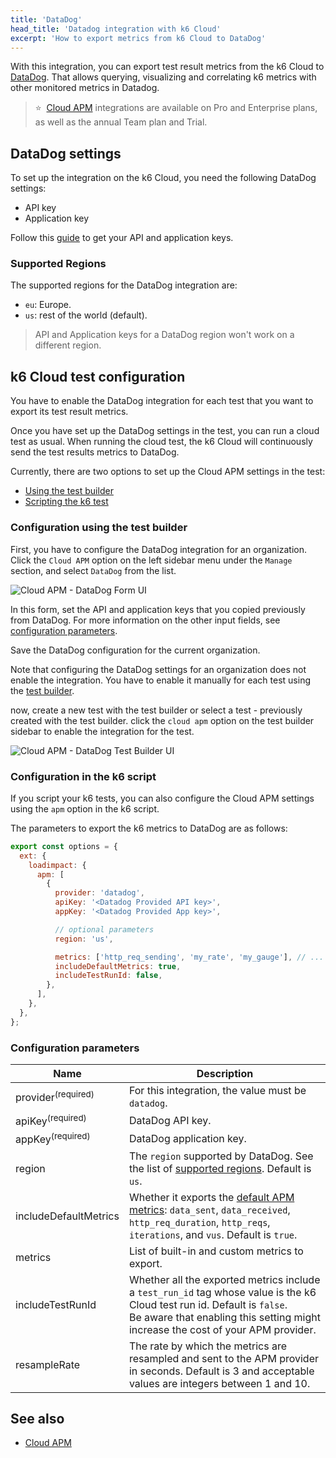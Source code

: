 ```yaml
---
title: 'DataDog'
head_title: 'Datadog integration with k6 Cloud'
excerpt: 'How to export metrics from k6 Cloud to DataDog'
---
```


With this integration, you can export test result metrics from the k6 Cloud to [DataDog](https://www.datadoghq.com/). That allows querying, visualizing and correlating k6 metrics with other monitored metrics in Datadog. 

> ⭐️  &nbsp;[Cloud APM](/cloud/integrations/cloud-apm/) integrations are available on Pro and Enterprise plans, as well as the annual Team plan and Trial.


## DataDog settings

To set up the integration on the k6 Cloud, you need the following DataDog settings:

- API key
- Application key

Follow this [guide](https://docs.datadoghq.com/account_management/api-app-keys/) to get your API and application keys.  

### Supported Regions

The supported regions for the DataDog integration are:

- `eu`: Europe.
- `us`: rest of the world (default).

> API and Application keys for a DataDog region won't work on a different region.

## k6 Cloud test configuration

You have to enable the DataDog integration for each test that you want to export its test result metrics.

Once you have set up the DataDog settings in the test, you can run a cloud test as usual. When running the cloud test, the k6 Cloud will continuously send the test results metrics to DataDog.

Currently, there are two options to set up the Cloud APM settings in the test:

- [Using the test builder](#configuration-using-the-test-builder)
- [Scripting the k6 test](#configuration-in-the-k6-script)  

### Configuration using the test builder

First, you have to configure the DataDog integration for an organization. Click the `Cloud APM` option on the left sidebar menu under the `Manage` section, and select `DataDog` from the list.

![Cloud APM - DataDog Form UI](images/datadog-cloud-app-form.png)

In this form, set the API and application keys that you copied previously from DataDog.  For more information on the other input fields, see [configuration parameters](#configuration-parameters).

Save the DataDog configuration for the current organization. 

Note that configuring the DataDog settings for an organization does not enable the integration. You have to enable it manually for each test using the [test builder](/test-authoring/test-builder).

now, create a new test with the test builder or select a test - previously created with the test builder. click the `cloud apm` option on the test builder sidebar to enable the integration for the test.

![Cloud APM - DataDog Test Builder UI](images/datadog-cloud-app-testbuilder.png)

### Configuration in the k6 script

If you script your k6 tests, you can also configure the Cloud APM settings using the `apm` option in the k6 script. 

The parameters to export the k6 metrics to DataDog are as follows:

```javascript
export const options = {
  ext: {
    loadimpact: {
      apm: [
        {
          provider: 'datadog',
          apiKey: '<Datadog Provided API key>',
          appKey: '<Datadog Provided App key>',

          // optional parameters
          region: 'us',

          metrics: ['http_req_sending', 'my_rate', 'my_gauge'], // ...
          includeDefaultMetrics: true,
          includeTestRunId: false,
        },
      ],
    },
  },
};
```

### Configuration parameters

| Name                    | Description                                                                                                                                            |
| ----------------------- | ------------------------------------------------------------------------------------------------------------------------------------------------------ |
| provider<sup>(required)</sup>              | For this integration, the value must be `datadog`.   |
| apiKey<sup>(required)</sup>                | DataDog API key.                         |
| appKey<sup>(required)</sup>                | DataDog application key.                 |
| region                | The `region` supported by DataDog. See the list of [supported regions](#supported-regions). Default is `us`.                 |
| includeDefaultMetrics | Whether it exports the [default APM metrics](/cloud/integrations/cloud-apm/#default-apm-metrics): `data_sent`, `data_received`, `http_req_duration`, `http_reqs`, `iterations`, and `vus`. Default is `true`. |
| metrics               | List of built-in and custom metrics to export.    |
| includeTestRunId      | Whether all the exported metrics include a `test_run_id` tag whose value is the k6 Cloud test run id. Default is `false`. <br/> Be aware that enabling this setting might increase the cost of your APM provider. |
| resampleRate          | The rate by which the metrics are resampled and sent to the APM provider in seconds. Default is 3 and acceptable values are integers between 1 and 10. |

## See also

- [Cloud APM](/cloud/integrations/cloud-apm/)
